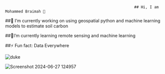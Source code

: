                                                               ## Hi, I am Mohammed Braimah 👋


##🔭 I’m currently working on using geospatial python and machine learning models to estimate soil carbon

##🌱I’m currently learning remote sensing and machine learning

##⚡ Fun fact: Data Everywhere


![duke](https://github.com/braimahm/braimahm/assets/52035307/948754bf-813e-412e-8d6d-9616d9f8d507)


![Screenshot 2024-06-27 124957](https://github.com/braimahm/braimahm/assets/52035307/f1600ada-516b-4484-b64a-249e706d4cc6)
